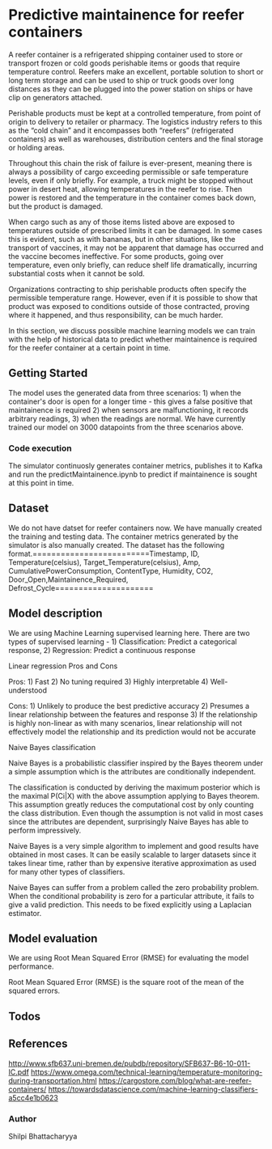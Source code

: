 # Predictive maintainence for reefer containers
A reefer container is a refrigerated shipping container used to store or transport frozen or cold goods perishable items or goods that require temperature control. Reefers make an excellent, portable solution to short or long term storage and can be used to ship or truck goods over long distances as they can be plugged into the power station on ships or have clip on generators attached.

Perishable products must be kept at a controlled temperature, from point of origin to delivery to retailer or pharmacy. The logistics industry refers to this as the “cold chain” and it encompasses both “reefers” (refrigerated containers) as well as warehouses, distribution centers and the final storage or holding areas. 

Throughout this chain the risk of failure is ever-present, meaning there is always a possibility of cargo exceeding permissible or safe temperature levels, even if only briefly. For example, a truck might be stopped without power in desert heat, allowing temperatures in the reefer to rise. Then power is restored and the temperature in the container comes back down, but the product is damaged.

When cargo such as any of those items listed above are exposed to temperatures outside of prescribed limits it can be damaged. In some cases this is evident, such as with bananas, but in other situations, like the transport of vaccines, it may not be apparent that damage has occurred and the vaccine becomes ineffective. For some products, going over temperature, even only briefly, can reduce shelf life dramatically, incurring substantial costs when it cannot be sold. 

Organizations contracting to ship perishable products often specify the permissible temperature range. However, even if it is possible to show that product was exposed to conditions outside of those contracted, proving where it happened, and thus responsibility, can be much harder.

In this section, we discuss possible machine learning models we can train with the help of historical data to predict whether maintainence is required for the reefer container at a certain point in time.

## Getting Started

The model uses the generated data from three scenarios: 1) when the container's door is open for a longer time - this gives a false positive that maintainence is required 2) when sensors are malfunctioning, it records arbitrary readings, 3) when the readings are normal. We have currently trained our model on 3000 datapoints from the three scenarios above. 

### Code execution
The simulator continuosly generates container metrics, publishes it to Kafka and run the predictMaintainence.ipynb to predict if maintainence is sought at this point in time. 

## Dataset

We do not have datset for reefer containers now. We have manually created the training and testing data. The container metrics generated by the simulator is also manually created. The dataset has the following format.=========================Timestamp, ID, Temperature(celsius), Target_Temperature(celsius), Amp, CumulativePowerConsumption, ContentType, Humidity, CO2, Door_Open,Maintainence_Required, Defrost_Cycle=====================

## Model description

We are using Machine Learning supervised learning here. There are two types of supervised learning - 1) Classification: Predict a categorical response, 2) Regression: Predict a continuous response

Linear regression Pros and Cons

Pros: 1) Fast 2) No tuning required 3) Highly interpretable 4) Well-understood

Cons: 1) Unlikely to produce the best predictive accuracy 2) Presumes a linear relationship between the features and response 3) If the relationship is highly non-linear as with many scenarios, linear relationship will not effectively model the relationship and its prediction would not be accurate

Naive Bayes classification

Naive Bayes is a probabilistic classifier inspired by the Bayes theorem under a simple assumption which is the attributes are conditionally independent.

The classification is conducted by deriving the maximum posterior which is the maximal P(Ci|X) with the above assumption applying to Bayes theorem. This assumption greatly reduces the computational cost by only counting the class distribution. Even though the assumption is not valid in most cases since the attributes are dependent, surprisingly Naive Bayes has able to perform impressively.

Naive Bayes is a very simple algorithm to implement and good results have obtained in most cases. It can be easily scalable to larger datasets since it takes linear time, rather than by expensive iterative approximation as used for many other types of classifiers.

Naive Bayes can suffer from a problem called the zero probability problem. When the conditional probability is zero for a particular attribute, it fails to give a valid prediction. This needs to be fixed explicitly using a Laplacian estimator.



## Model evaluation

We are using Root Mean Squared Error (RMSE) for evaluating the model performance.

Root Mean Squared Error (RMSE) is the square root of the mean of the squared errors.


## Todos

## References

http://www.sfb637.uni-bremen.de/pubdb/repository/SFB637-B6-10-011-IC.pdf
https://www.omega.com/technical-learning/temperature-monitoring-during-transportation.html
https://cargostore.com/blog/what-are-reefer-containers/
https://towardsdatascience.com/machine-learning-classifiers-a5cc4e1b0623

### Author

Shilpi Bhattacharyya
